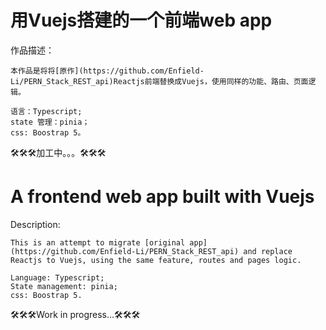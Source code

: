 <h1>用Vuejs搭建的一个前端web app</h1>

作品描述：

    本作品是将将[原作](https://github.com/Enfield-Li/PERN_Stack_REST_api)Reactjs前端替换成Vuejs，使用同样的功能、路由、页面逻辑。

    语言：Typescript;
    state 管理：pinia；
    css: Boostrap 5。

🛠🛠🛠加工中。。。🛠🛠🛠

<h1>A frontend web app built with Vuejs</h1>

Description:

    This is an attempt to migrate [original app](https://github.com/Enfield-Li/PERN_Stack_REST_api) and replace Reactjs to Vuejs, using the same feature, routes and pages logic.

    Language: Typescript;
    State management: pinia;
    css: Boostrap 5.

🛠🛠🛠Work in progress...🛠🛠🛠
